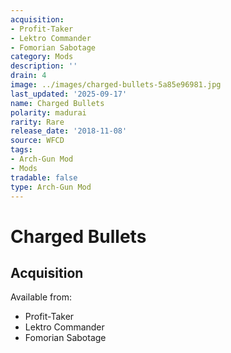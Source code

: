 ```yaml
---
acquisition:
- Profit-Taker
- Lektro Commander
- Fomorian Sabotage
category: Mods
description: ''
drain: 4
image: ../images/charged-bullets-5a85e96981.jpg
last_updated: '2025-09-17'
name: Charged Bullets
polarity: madurai
rarity: Rare
release_date: '2018-11-08'
source: WFCD
tags:
- Arch-Gun Mod
- Mods
tradable: false
type: Arch-Gun Mod
---
```


# Charged Bullets

## Acquisition

Available from:
- Profit-Taker
- Lektro Commander
- Fomorian Sabotage

